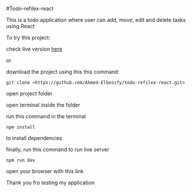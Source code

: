 #Todo-refilex-react


This is a todo application where user can add, move, edit and delete tasks using React

To try this project:

check live version [here](https://ahmed-elbessfy.github.io/todo-refilex-react/#/)

or

download the project using this this command:

```git clone <https://github.com/Ahmed-Elbessfy/todo-refilex-react.git>```

open project folder

open terminal inside the folder

run this command in the terminal

```npm install```

to install dependencies

finally, run this command to run live server

````npm run dev````

open your browser with this link

Thank you fro testing my application
